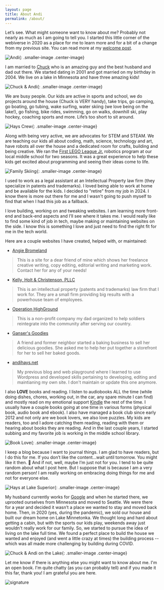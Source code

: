 ```yaml
---
layout: page
title: About Andi
permalink: /about/
---
```

Let’s see. What might someone want to know about me? Probably not nearly as much as I am going to tell you. I started this little corner of the webiverse in 2020 as a place for me to learn more and for a bit of a change from my previous site. You can read more at my [welcome post](https://andihays.dev/randomness/tech/2020/08/01/welcome.html).

![Andi](/images/ItsMe.JPG){: .smaller-image .center-image}

I am married to [Chuck](http://madebychuck.com) who is an amazing guy and the best husband and dad out there. We started dating in 2001 and got married on my birthday in 2004. We live on a lake in Minnesota and have three amazing kids!

![Chuck & Andi](/images/CAGophers.jpg){: .smaller-image .center-image}

We are busy people. Our kids are active in sports and school, we do projects around the house (Chuck is VERY handy), take trips, go camping, go boating, go tubing, wake surfing, water skiing (we love being on the lake!), go fishing, bike rides, swimming, go on walks, downhill ski, play hockey, coaching sports and more. Life’s too short to sit around. 

![Hays Crew](/images/HaysStateFair.jpg){: .smaller-image .center-image}

Along with being very active, we are advocates for STEM and STEAM. We are teaching our kids all about coding, math, science, technology and art, have robots all over the house and a dedicated room for crafts, building and being creative. We ran the [First LEGO League Jr.](https://www.firstinspires.org/robotics/fll) robotics program at our local middle school for two seasons.  It was a great experience to help these kids get excited about programming and seeing their ideas come to life. 

![Family Skiing](/images/HaysSkiing.JPG){: .smaller-image .center-image}

I used to work as a legal assistant at an Intellectual Property law firm (they specialize in patents and trademarks). I loved being able to work at home and be available for the kids. I decided to "retire" from my job in 2024. I know there is more out there for me and I wasn't going to push myself to find that when I had this job as a fallback.

I love building, working on and tweaking websites. I am learning more front-end and back-end aspects and I’ll see where it takes me. I would really like to find some kind of job in tech, maybe making or maintaining websites on the side. I know this is something I love and just need to find the right fit for me in the tech world.

Here are a couple websites I have created, helped with, or maintained:
- [Angie Bromeland](http://angiebromeland.com/)
> This is a site for a dear friend of mine which shows her freelance creative writing, copy editing, editorial writing and marketing work. Contact her for any of your needs!
- [Kelly, Holt & Christenson, PLLC](http://khcip.com/)
> This is an intellectual property (patents and trademarks) law firm that I work for. They are a small firm providing big results with a powerhouse team of employees.
- [Operation HighGround](http://operationhighground.org/)
> This is a non-profit company my dad organized to help soldiers reintegrate into the community after serving our country.
- [Ganser's Goodies](http://gansersgoodies.com/) 
> A friend and former neighbor started a baking business to sell her delicious goodies. She asked me to help her put together a storefront for her to sell her baked goods.
- [andihays.net](http://andihays.net)
> My previous blog and web playground where I learned to use Wordpress and developed skills pertaining to developing, editing and maintianing my own site. I don't maintain or update this one anymore.

I also **LOVE** books and reading. I listen to audiobooks ALL the time (while doing dishes, chores, working out, in the car, any spare minute I can find) and mostly read on my emotional support [Kindle](https://www.amazon.com/All-new-Amazon-Kindle-Paperwhite-glare-free/dp/B0CFPJYX7P/ref=sr_1_1?crid=1SY7LQRDLMXWR&dib=eyJ2IjoiMSJ9.19PtVsvYIrlN6GTWsPboznqM-vkn7UoW-M1c92yGY91VBP5eFWAtNgA1LssikYtNF9rG_gSCPUss1S9g0nfMRNKbHHJPZqSk_oGL6_mne_hFo8_UaSYFhidm3__g6JNWDWM-8HLB1AESVSlzT8PtfWXa5OMaIRWLpbZb-QCPKffZrA9yTdd2fYPhYFaV-sJ3r1FqpFaOZGZB1MXZDKakfHkX6y39JvHjK42uEcPF3GY.PVCuDS2bQ1twKxEOBeA3B1Ceqxg-EFB4H6Blz1wITZA&dib_tag=se&keywords=amazon%2Bkindle&qid=1738164859&sprefix=amazon%2Bkindl%2Caps%2C230&sr=8-1&ufe=app_do%3Aamzn1.fos.74097168-0c10-4b8a-b96b-8388a1a12daf&th=1) the rest of the time. I usually have a couple books going at one time in various forms (physical book, audio book and ebook). I also have managed a book club since early 2012 and not only are we book lovers, we also love puzzles. My kids are readers, too and I adore catching them reading, reading with them or hearing about books they are reading. And in the last couple years, I started subbing and my favorite job is working in the middle school library.

![Book Love](/images/kindle.jpg){: .smaller-image .center-image}

I keep a blog because I want to journal things. I am glad to have readers, but I do this for me. If you don’t like the content...wait until tomorrow. You might like it then. 🙂 And if not, well, maybe I’m just not for you. I tend to be quite random about what I post here. But I suppose that is because I am a very random person! I am really working on embracing doing things for me and not for everyone else. 

![Hays at Lake Superior](/images/Hays2022.JPG){: .smaller-image .center-image}

My husband currently works for [Google](http://google.com) and when he started there, we uprooted ourselves from Minnesota and moved to Seattle. We were there for a year and decided it wasn’t a place we wanted to stay and moved back home. Then, in 2020 (yes, during the pandemic), we sold our house and built our dream home on Lake Minnetonka. We thought long and hard about getting a cabin, but with the sports our kids play, weekends away just wouldn't really work for our family. So, we started to pursue the idea of living on the lake full time. We found a perfect place to build the house we wanted and enjoyed (and went a little crazy at times) the building process -- which was all made more challenging by building during COVID.

![Chuck & Andi on the Lake](/images/CALake.jpg){: .smaller-image .center-image}

Let me know if there is anything else you might want to know about me. I'm an open book. I'm quite chatty (as you can probably tell) and if you made it this far, thank you! I am grateful you are here.

![signature](/images/andi.jpg)